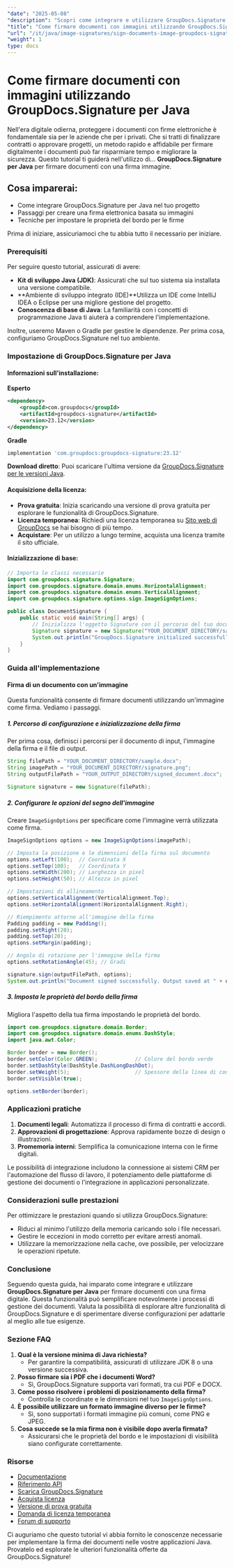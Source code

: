 ```yaml
---
"date": "2025-05-08"
"description": "Scopri come integrare e utilizzare GroupDocs.Signature per Java per firmare documenti con una firma grafica. Semplifica i tuoi processi di gestione dei documenti in modo efficiente."
"title": "Come firmare documenti con immagini utilizzando GroupDocs.Signature per Java&#58; una guida passo passo"
"url": "/it/java/image-signatures/sign-documents-image-groupdocs-signature-java/"
"weight": 1
type: docs
---
```

# Come firmare documenti con immagini utilizzando GroupDocs.Signature per Java

Nell'era digitale odierna, proteggere i documenti con firme elettroniche è fondamentale sia per le aziende che per i privati. Che si tratti di finalizzare contratti o approvare progetti, un metodo rapido e affidabile per firmare digitalmente i documenti può far risparmiare tempo e migliorare la sicurezza. Questo tutorial ti guiderà nell'utilizzo di... **GroupDocs.Signature per Java** per firmare documenti con una firma immagine.

## Cosa imparerai:
- Come integrare GroupDocs.Signature per Java nel tuo progetto
- Passaggi per creare una firma elettronica basata su immagini
- Tecniche per impostare le proprietà del bordo per le firme

Prima di iniziare, assicuriamoci che tu abbia tutto il necessario per iniziare.

### Prerequisiti

Per seguire questo tutorial, assicurati di avere:

- **Kit di sviluppo Java (JDK)**: Assicurati che sul tuo sistema sia installata una versione compatibile.
- **Ambiente di sviluppo integrato (IDE)**Utilizza un IDE come IntelliJ IDEA o Eclipse per una migliore gestione del progetto.
- **Conoscenza di base di Java**: La familiarità con i concetti di programmazione Java ti aiuterà a comprendere l'implementazione.

Inoltre, useremo Maven o Gradle per gestire le dipendenze. Per prima cosa, configuriamo GroupDocs.Signature nel tuo ambiente.

### Impostazione di GroupDocs.Signature per Java

#### Informazioni sull'installazione:

**Esperto**
```xml
<dependency>
    <groupId>com.groupdocs</groupId>
    <artifactId>groupdocs-signature</artifactId>
    <version>23.12</version>
</dependency>
```

**Gradle**
```gradle
implementation 'com.groupdocs:groupdocs-signature:23.12'
```

**Download diretto**: Puoi scaricare l'ultima versione da [GroupDocs.Signature per le versioni Java](https://releases.groupdocs.com/signature/java/).

#### Acquisizione della licenza:
- **Prova gratuita**: Inizia scaricando una versione di prova gratuita per esplorare le funzionalità di GroupDocs.Signature.
- **Licenza temporanea**: Richiedi una licenza temporanea su [Sito web di GroupDocs](https://purchase.groupdocs.com/temporary-license/) se hai bisogno di più tempo.
- **Acquistare**: Per un utilizzo a lungo termine, acquista una licenza tramite il sito ufficiale.

#### Inizializzazione di base:
```java
// Importa le classi necessarie
import com.groupdocs.signature.Signature;
import com.groupdocs.signature.domain.enums.HorizontalAlignment;
import com.groupdocs.signature.domain.enums.VerticalAlignment;
import com.groupdocs.signature.options.sign.ImageSignOptions;

public class DocumentSignature {
    public static void main(String[] args) {
        // Inizializza l'oggetto Signature con il percorso del tuo documento
        Signature signature = new Signature("YOUR_DOCUMENT_DIRECTORY/sample.docx");
        System.out.println("GroupDocs.Signature initialized successfully.");
    }
}
```

### Guida all'implementazione

#### Firma di un documento con un'immagine

Questa funzionalità consente di firmare documenti utilizzando un'immagine come firma. Vediamo i passaggi.

##### 1. Percorso di configurazione e inizializzazione della firma
Per prima cosa, definisci i percorsi per il documento di input, l'immagine della firma e il file di output.
```java
String filePath = "YOUR_DOCUMENT_DIRECTORY/sample.docx";
String imagePath = "YOUR_DOCUMENT_DIRECTORY/signature.png";
String outputFilePath = "YOUR_OUTPUT_DIRECTORY/signed_document.docx";

Signature signature = new Signature(filePath);
```

##### 2. Configurare le opzioni del segno dell'immagine
Creare `ImageSignOptions` per specificare come l'immagine verrà utilizzata come firma.
```java
ImageSignOptions options = new ImageSignOptions(imagePath);

// Imposta la posizione e le dimensioni della firma sul documento
options.setLeft(100);  // Coordinata X
options.setTop(100);   // Coordinata Y
options.setWidth(200); // Larghezza in pixel
options.setHeight(50); // Altezza in pixel

// Impostazioni di allineamento
options.setVerticalAlignment(VerticalAlignment.Top);
options.setHorizontalAlignment(HorizontalAlignment.Right);

// Riempimento attorno all'immagine della firma
Padding padding = new Padding();
padding.setRight(20);
padding.setTop(20);
options.setMargin(padding);

// Angolo di rotazione per l'immagine della firma
options.setRotationAngle(45); // Gradi

signature.sign(outputFilePath, options);
System.out.println("Document signed successfully. Output saved at " + outputFilePath);
```

##### 3. Imposta le proprietà del bordo della firma
Migliora l'aspetto della tua firma impostando le proprietà del bordo.
```java
import com.groupdocs.signature.domain.Border;
import com.groupdocs.signature.domain.enums.DashStyle;
import java.awt.Color;

Border border = new Border();
border.setColor(Color.GREEN);            // Colore del bordo verde
border.setDashStyle(DashStyle.DashLongDashDot);
border.setWeight(5);                     // Spessore della linea di confine
border.setVisible(true);

options.setBorder(border);
```

### Applicazioni pratiche

1. **Documenti legali**: Automatizza il processo di firma di contratti e accordi.
2. **Approvazioni di progettazione**: Approva rapidamente bozze di design o illustrazioni.
3. **Promemoria interni**: Semplifica la comunicazione interna con le firme digitali.

Le possibilità di integrazione includono la connessione ai sistemi CRM per l'automazione del flusso di lavoro, il potenziamento delle piattaforme di gestione dei documenti o l'integrazione in applicazioni personalizzate.

### Considerazioni sulle prestazioni

Per ottimizzare le prestazioni quando si utilizza GroupDocs.Signature:
- Riduci al minimo l'utilizzo della memoria caricando solo i file necessari.
- Gestire le eccezioni in modo corretto per evitare arresti anomali.
- Utilizzare la memorizzazione nella cache, ove possibile, per velocizzare le operazioni ripetute.

### Conclusione

Seguendo questa guida, hai imparato come integrare e utilizzare **GroupDocs.Signature per Java** per firmare documenti con una firma digitale. Questa funzionalità può semplificare notevolmente i processi di gestione dei documenti. Valuta la possibilità di esplorare altre funzionalità di GroupDocs.Signature e di sperimentare diverse configurazioni per adattarle al meglio alle tue esigenze.

### Sezione FAQ

1. **Qual è la versione minima di Java richiesta?**
   - Per garantire la compatibilità, assicurati di utilizzare JDK 8 o una versione successiva.
2. **Posso firmare sia i PDF che i documenti Word?**
   - Sì, GroupDocs.Signature supporta vari formati, tra cui PDF e DOCX.
3. **Come posso risolvere i problemi di posizionamento della firma?**
   - Controlla le coordinate e le dimensioni nel tuo `ImageSignOptions`.
4. **È possibile utilizzare un formato immagine diverso per le firme?**
   - Sì, sono supportati i formati immagine più comuni, come PNG e JPEG.
5. **Cosa succede se la mia firma non è visibile dopo averla firmata?**
   - Assicurarsi che le proprietà del bordo e le impostazioni di visibilità siano configurate correttamente.

### Risorse
- [Documentazione](https://docs.groupdocs.com/signature/java/)
- [Riferimento API](https://reference.groupdocs.com/signature/java/)
- [Scarica GroupDocs.Signature](https://releases.groupdocs.com/signature/java/)
- [Acquista licenza](https://purchase.groupdocs.com/buy)
- [Versione di prova gratuita](https://releases.groupdocs.com/signature/java/)
- [Domanda di licenza temporanea](https://purchase.groupdocs.com/temporary-license/)
- [Forum di supporto](https://forum.groupdocs.com/c/signature/)

Ci auguriamo che questo tutorial vi abbia fornito le conoscenze necessarie per implementare la firma dei documenti nelle vostre applicazioni Java. Provatelo ed esplorate le ulteriori funzionalità offerte da GroupDocs.Signature!